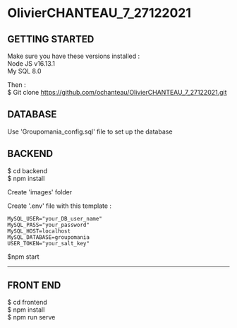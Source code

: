 # OlivierCHANTEAU_7_27122021

## GETTING STARTED 

Make sure you have these versions installed :  
Node JS v16.13.1  
My SQL 8.0  

Then :  
$ Git clone https://github.com/ochanteau/OlivierCHANTEAU_7_27122021.git

## DATABASE
Use 'Groupomania_config.sql' file to set up the database  

## BACKEND  
$ cd backend    
$ npm install  

Create 'images' folder

Create '.env' file with this template :  
```
MySQL_USER="your_DB_user_name"  
MySQL_PASS="your_password"
MySQL_HOST=localhost  
MySQL_DATABASE=groupomania  
USER_TOKEN="your_salt_key"  
```
$npm start
  
----
## FRONT END 

$ cd frontend    
$ npm install    
$ npm run serve  
